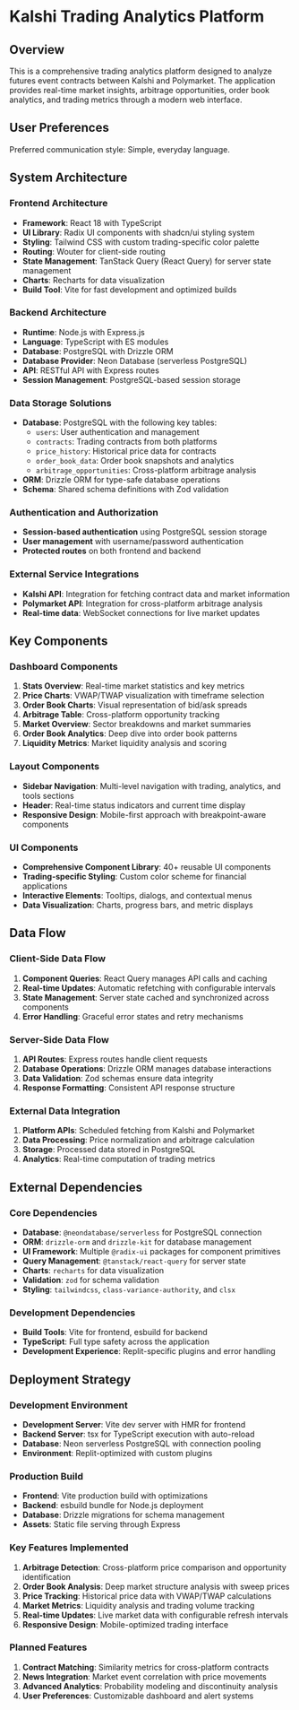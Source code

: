 # Kalshi Trading Analytics Platform

## Overview

This is a comprehensive trading analytics platform designed to analyze futures event contracts between Kalshi and Polymarket. The application provides real-time market insights, arbitrage opportunities, order book analytics, and trading metrics through a modern web interface.

## User Preferences

Preferred communication style: Simple, everyday language.

## System Architecture

### Frontend Architecture
- **Framework**: React 18 with TypeScript
- **UI Library**: Radix UI components with shadcn/ui styling system
- **Styling**: Tailwind CSS with custom trading-specific color palette
- **Routing**: Wouter for client-side routing
- **State Management**: TanStack Query (React Query) for server state management
- **Charts**: Recharts for data visualization
- **Build Tool**: Vite for fast development and optimized builds

### Backend Architecture
- **Runtime**: Node.js with Express.js
- **Language**: TypeScript with ES modules
- **Database**: PostgreSQL with Drizzle ORM
- **Database Provider**: Neon Database (serverless PostgreSQL)
- **API**: RESTful API with Express routes
- **Session Management**: PostgreSQL-based session storage

### Data Storage Solutions
- **Database**: PostgreSQL with the following key tables:
  - `users`: User authentication and management
  - `contracts`: Trading contracts from both platforms
  - `price_history`: Historical price data for contracts
  - `order_book_data`: Order book snapshots and analytics
  - `arbitrage_opportunities`: Cross-platform arbitrage analysis
- **ORM**: Drizzle ORM for type-safe database operations
- **Schema**: Shared schema definitions with Zod validation

### Authentication and Authorization
- **Session-based authentication** using PostgreSQL session storage
- **User management** with username/password authentication
- **Protected routes** on both frontend and backend

### External Service Integrations
- **Kalshi API**: Integration for fetching contract data and market information
- **Polymarket API**: Integration for cross-platform arbitrage analysis
- **Real-time data**: WebSocket connections for live market updates

## Key Components

### Dashboard Components
1. **Stats Overview**: Real-time market statistics and key metrics
2. **Price Charts**: VWAP/TWAP visualization with timeframe selection
3. **Order Book Charts**: Visual representation of bid/ask spreads
4. **Arbitrage Table**: Cross-platform opportunity tracking
5. **Market Overview**: Sector breakdowns and market summaries
6. **Order Book Analytics**: Deep dive into order book patterns
7. **Liquidity Metrics**: Market liquidity analysis and scoring

### Layout Components
- **Sidebar Navigation**: Multi-level navigation with trading, analytics, and tools sections
- **Header**: Real-time status indicators and current time display
- **Responsive Design**: Mobile-first approach with breakpoint-aware components

### UI Components
- **Comprehensive Component Library**: 40+ reusable UI components
- **Trading-specific Styling**: Custom color scheme for financial applications
- **Interactive Elements**: Tooltips, dialogs, and contextual menus
- **Data Visualization**: Charts, progress bars, and metric displays

## Data Flow

### Client-Side Data Flow
1. **Component Queries**: React Query manages API calls and caching
2. **Real-time Updates**: Automatic refetching with configurable intervals
3. **State Management**: Server state cached and synchronized across components
4. **Error Handling**: Graceful error states and retry mechanisms

### Server-Side Data Flow
1. **API Routes**: Express routes handle client requests
2. **Database Operations**: Drizzle ORM manages database interactions
3. **Data Validation**: Zod schemas ensure data integrity
4. **Response Formatting**: Consistent API response structure

### External Data Integration
1. **Platform APIs**: Scheduled fetching from Kalshi and Polymarket
2. **Data Processing**: Price normalization and arbitrage calculation
3. **Storage**: Processed data stored in PostgreSQL
4. **Analytics**: Real-time computation of trading metrics

## External Dependencies

### Core Dependencies
- **Database**: `@neondatabase/serverless` for PostgreSQL connection
- **ORM**: `drizzle-orm` and `drizzle-kit` for database management
- **UI Framework**: Multiple `@radix-ui` packages for component primitives
- **Query Management**: `@tanstack/react-query` for server state
- **Charts**: `recharts` for data visualization
- **Validation**: `zod` for schema validation
- **Styling**: `tailwindcss`, `class-variance-authority`, and `clsx`

### Development Dependencies
- **Build Tools**: Vite for frontend, esbuild for backend
- **TypeScript**: Full type safety across the application
- **Development Experience**: Replit-specific plugins and error handling

## Deployment Strategy

### Development Environment
- **Development Server**: Vite dev server with HMR for frontend
- **Backend Server**: tsx for TypeScript execution with auto-reload
- **Database**: Neon serverless PostgreSQL with connection pooling
- **Environment**: Replit-optimized with custom plugins

### Production Build
- **Frontend**: Vite production build with optimizations
- **Backend**: esbuild bundle for Node.js deployment
- **Database**: Drizzle migrations for schema management
- **Assets**: Static file serving through Express

### Key Features Implemented
1. **Arbitrage Detection**: Cross-platform price comparison and opportunity identification
2. **Order Book Analysis**: Deep market structure analysis with sweep prices
3. **Price Tracking**: Historical price data with VWAP/TWAP calculations
4. **Market Metrics**: Liquidity analysis and trading volume tracking
5. **Real-time Updates**: Live market data with configurable refresh intervals
6. **Responsive Design**: Mobile-optimized trading interface

### Planned Features
1. **Contract Matching**: Similarity metrics for cross-platform contracts
2. **News Integration**: Market event correlation with price movements
3. **Advanced Analytics**: Probability modeling and discontinuity analysis
4. **User Preferences**: Customizable dashboard and alert systems